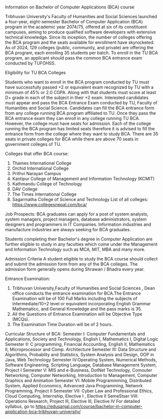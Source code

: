 Information on Bachelor of Computer Applications (BCA) course

Tribhuvan University's Faculty of Humanities and Social Sciences launched a four-year, eight-semester Bachelor of Computer Application (BCA) program in the academic year 2074/75, offered at six of its constituent campuses, aiming to produce qualified software developers with extensive technical knowledge.
Since its inception, the number of colleges offering the BCA program and the seats available for enrollment have skyrocketed. As of 2024, 129 colleges (public, community, and private) are offering the BCA program, each enrolling 35 students per batch. To enroll in the TU BCA program, an applicant should pass the common BCA entrance exam conducted by TUFOHSS.  

Eligibility for TU BCA Colleges

Students who want to enroll in the BCA program conducted by TU must have successfully passed +2 or equivalent exam recognized by TU with a minimum of 45% or 2.0 CGPA.
Along with that students must score at least D+ grade in each of the subject in their +2 exam.
Interested candidates must appear and pass the BCA Entrance Exam conducted by TU, Faculty of Humanities and Social Science. Candidates can fill the BCA entrance form from any college running BCA program affiliated to TU. Once they pass the BCA entrance exam they can enroll in any college running TU BCA. However, the college must have seats for admission. Each of the college running the BCA program has limited seats therefore it is advised to fill the entrance form from the college where they want to study BCA. There are 35 seats in private colleges for BCA while there are above 70 seats in government colleges of TU.

Colleges that offer BCA course:

1. Thames International College
2. Orchid International College
3. Prithvi Narayan Campus
4. Kantipur College of Management and Information Technology (KCMIT)
5. Kathmandu College of Technology
6. DAV College
7. The Times International College
8. Sagarmatha College of Science and Technology
   List of all colleges: https://www.collegesnepal.com/bca/

Job Prospects:
BCA graduates can apply for a post of system analysts, system managers, project managers, database administrators, system designers and programmers in IT Companies. Information industries and manufacture industries are always seeking for BCA graduates.

Students completing their Bachelor's degree in Computer Application are further eligible to study in any faculties which come under the Management and Information Technology such as MCA, MIT, MBA and many more. 

Admission Criteria
A student eligible to study the BCA course should collect and submit the admission form from any of the BCA colleges. The admission form generally opens during Shrawan / Bhadra every year.

Entrance Examination:

1. Tribhuvan University,Faculty of Humanities and Social Sciences , Dean office conducts the entrance examination for BCA.The Entrance Examination will be of 100 Full Marks including the subjects of Intermediate/10+2 level or equivalent incorporating English Grammar
Mathematicc, and General Knowledge and the pass marks is 35.
2.  All the Questions of Entrance Examination will be Objective Type (MCQs).
3. The Examination Time Duration will be of 2 hours.



Curricular Structure of BCA:
Semester I: Computer Fundamentals and Applications, Society and Technology, English I, Mathematics I, Digital Logic
Semester II: C programming, Financial Accounting, English II, Mathematics II, Microprocessor and Comp. Architecture
Semester III: Data Structure and Algorithms, Probablity and Statistics, System Analysis and Design, OOP in Java, Web Technology
Semester IV:Operating System, Numerical Methods, Software Engineering, Scripting Language, Database Management System, Project I 
Semester V: MIS and e-Business, DotNet Technology, Comouter Networking, Computer Networking, Introduction to Management, Computer Graphics and Animation
Semester VI: Mobile Programmming, Distributed System, Applied Economics, Advanced Java Programming, Network Programming, Project II
Semester VII: Cyber Law and Professional Ethics, Cloud Computing, Internship, Elective I , Elective II
SemeStser VIII: Operations Research, Project III, Elective III, Elective IV
For detailed syllabus, go to https://edusanjal.com/course/bachelor-in-computer-application-bca-tribhuvan-university/

